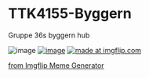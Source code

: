 # TTK4155-Byggern
Gruppe 36s byggern hub

![image](https://user-images.githubusercontent.com/57808408/193207501-9a33012b-65d9-4b84-a684-6d8ff2d18e39.png)
[![image](https://imgflip.com/i/6w1w5u)](https://i.imgflip.com/6w1w5u.jpg)
<a href="https://imgflip.com/i/6w1w5u"><img src="https://i.imgflip.com/6w1w5u.jpg" title="made at imgflip.com"/></a><div><a href="https://imgflip.com/memegenerator">from Imgflip Meme Generator</a></div>
